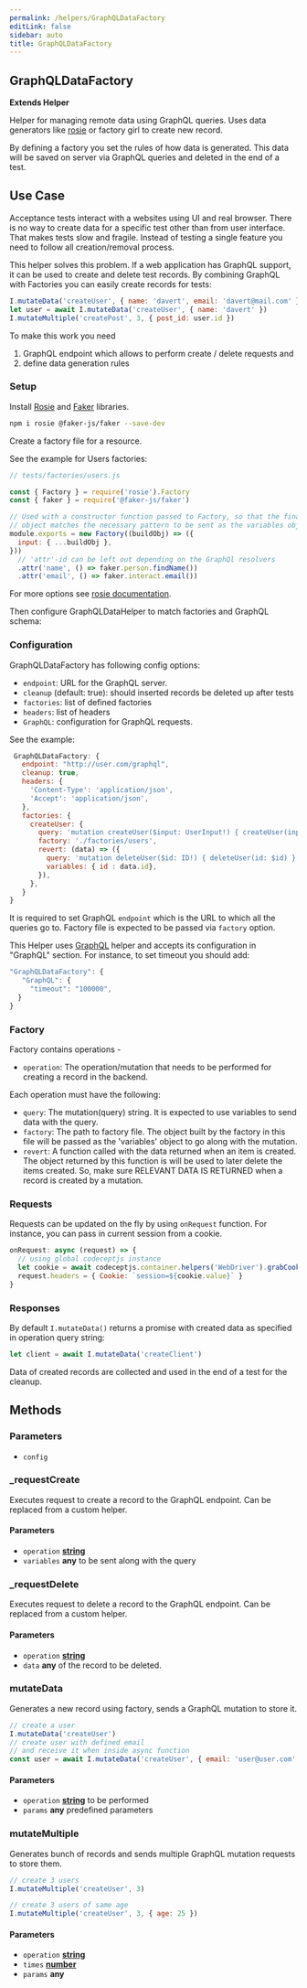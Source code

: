 ```yaml
---
permalink: /helpers/GraphQLDataFactory
editLink: false
sidebar: auto
title: GraphQLDataFactory
---
```


<!-- Generated by documentation.js. Update this documentation by updating the source code. -->

## GraphQLDataFactory

**Extends Helper**

Helper for managing remote data using GraphQL queries.
Uses data generators like [rosie][1] or factory girl to create new record.

By defining a factory you set the rules of how data is generated.
This data will be saved on server via GraphQL queries and deleted in the end of a test.

## Use Case

Acceptance tests interact with a websites using UI and real browser.
There is no way to create data for a specific test other than from user interface.
That makes tests slow and fragile. Instead of testing a single feature you need to follow all creation/removal process.

This helper solves this problem.
If a web application has GraphQL support, it can be used to create and delete test records.
By combining GraphQL with Factories you can easily create records for tests:

```js
I.mutateData('createUser', { name: 'davert', email: 'davert@mail.com' })
let user = await I.mutateData('createUser', { name: 'davert' })
I.mutateMultiple('createPost', 3, { post_id: user.id })
```

To make this work you need

1.  GraphQL endpoint which allows to perform create / delete requests and
2.  define data generation rules

### Setup

Install [Rosie][1] and [Faker][2] libraries.

```sh
npm i rosie @faker-js/faker --save-dev
```

Create a factory file for a resource.

See the example for Users factories:

```js
// tests/factories/users.js

const { Factory } = require('rosie').Factory
const { faker } = require('@faker-js/faker')

// Used with a constructor function passed to Factory, so that the final build
// object matches the necessary pattern to be sent as the variables object.
module.exports = new Factory((buildObj) => ({
  input: { ...buildObj },
}))
  // 'attr'-id can be left out depending on the GraphQl resolvers
  .attr('name', () => faker.person.findName())
  .attr('email', () => faker.interact.email())
```

For more options see [rosie documentation][1].

Then configure GraphQLDataHelper to match factories and GraphQL schema:

### Configuration

GraphQLDataFactory has following config options:

- `endpoint`: URL for the GraphQL server.
- `cleanup` (default: true): should inserted records be deleted up after tests
- `factories`: list of defined factories
- `headers`: list of headers
- `GraphQL`: configuration for GraphQL requests.

See the example:

```js
 GraphQLDataFactory: {
   endpoint: "http://user.com/graphql",
   cleanup: true,
   headers: {
     'Content-Type': 'application/json',
     'Accept': 'application/json',
   },
   factories: {
     createUser: {
       query: 'mutation createUser($input: UserInput!) { createUser(input: $input) { id name }}',
       factory: './factories/users',
       revert: (data) => ({
         query: 'mutation deleteUser($id: ID!) { deleteUser(id: $id) }',
         variables: { id : data.id},
       }),
     },
   }
}
```

It is required to set GraphQL `endpoint` which is the URL to which all the queries go to.
Factory file is expected to be passed via `factory` option.

This Helper uses [GraphQL][3] helper and accepts its configuration in "GraphQL" section.
For instance, to set timeout you should add:

```js
"GraphQLDataFactory": {
   "GraphQL": {
     "timeout": "100000",
  }
}
```

### Factory

Factory contains operations -

- `operation`: The operation/mutation that needs to be performed for creating a record in the backend.

Each operation must have the following:

- `query`: The mutation(query) string. It is expected to use variables to send data with the query.
- `factory`: The path to factory file. The object built by the factory in this file will be passed
  as the 'variables' object to go along with the mutation.
- `revert`: A function called with the data returned when an item is created. The object returned by
  this function is will be used to later delete the items created. So, make sure RELEVANT DATA IS RETURNED
  when a record is created by a mutation.

### Requests

Requests can be updated on the fly by using `onRequest` function. For instance, you can pass in current session from a cookie.

```js
onRequest: async (request) => {
  // using global codeceptjs instance
  let cookie = await codeceptjs.container.helpers('WebDriver').grabCookie('session')
  request.headers = { Cookie: `session=${cookie.value}` }
}
```

### Responses

By default `I.mutateData()` returns a promise with created data as specified in operation query string:

```js
let client = await I.mutateData('createClient')
```

Data of created records are collected and used in the end of a test for the cleanup.

## Methods

### Parameters

- `config` &#x20;

### \_requestCreate

Executes request to create a record to the GraphQL endpoint.
Can be replaced from a custom helper.

#### Parameters

- `operation` **[string][4]**&#x20;
- `variables` **any** to be sent along with the query

### \_requestDelete

Executes request to delete a record to the GraphQL endpoint.
Can be replaced from a custom helper.

#### Parameters

- `operation` **[string][4]**&#x20;
- `data` **any** of the record to be deleted.

### mutateData

Generates a new record using factory, sends a GraphQL mutation to store it.

```js
// create a user
I.mutateData('createUser')
// create user with defined email
// and receive it when inside async function
const user = await I.mutateData('createUser', { email: 'user@user.com' })
```

#### Parameters

- `operation` **[string][4]** to be performed
- `params` **any** predefined parameters

### mutateMultiple

Generates bunch of records and sends multiple GraphQL mutation requests to store them.

```js
// create 3 users
I.mutateMultiple('createUser', 3)

// create 3 users of same age
I.mutateMultiple('createUser', 3, { age: 25 })
```

#### Parameters

- `operation` **[string][4]**&#x20;
- `times` **[number][5]**&#x20;
- `params` **any**&#x20;

[1]: https://github.com/rosiejs/rosie
[2]: https://www.npmjs.com/package/faker
[3]: http://codecept.io/helpers/GraphQL/
[4]: https://developer.mozilla.org/docs/Web/JavaScript/Reference/Global_Objects/String
[5]: https://developer.mozilla.org/docs/Web/JavaScript/Reference/Global_Objects/Number
